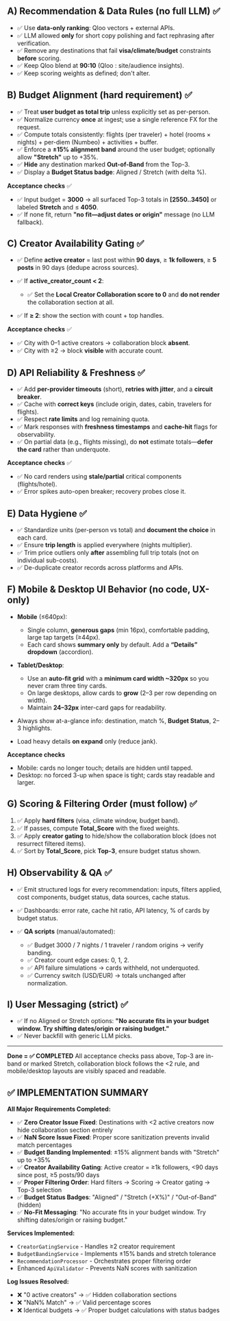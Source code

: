 ## A) Recommendation & Data Rules (no full LLM) ✅

* ✅ Use **data-only ranking**: Qloo vectors + external APIs.
* ✅ LLM allowed **only** for short copy polishing and fact rephrasing after verification.
* ✅ Remove any destinations that fail **visa/climate/budget** constraints **before** scoring.
* ✅ Keep Qloo blend at **90:10** (Qloo : site/audience insights).
* ✅ Keep scoring weights as defined; don't alter.

## B) Budget Alignment (hard requirement) ✅

* ✅ Treat **user budget as total trip** unless explicitly set as per-person.
* ✅ Normalize currency **once** at ingest; use a single reference FX for the request.
* ✅ Compute totals consistently: flights (per traveler) + hotel (rooms × nights) + per-diem (Numbeo) + activities + buffer.
* ✅ Enforce a **±15% alignment band** around the user budget; optionally allow **"Stretch"** up to +35%.
* ✅ **Hide** any destination marked **Out-of-Band** from the Top-3.
* ✅ Display a **Budget Status badge**: Aligned / Stretch (with delta %).

**Acceptance checks** ✅

* ✅ Input budget = **3000** → all surfaced Top-3 totals in **\[2550..3450]** or labeled **Stretch** and ≤ **4050**.
* ✅ If none fit, return **"no fit—adjust dates or origin"** message (no LLM fallback).

## C) Creator Availability Gating ✅

* ✅ Define **active creator** = last post within **90 days**, ≥ **1k followers**, ≥ **5 posts** in 90 days (dedupe across sources).
* ✅ If **active\_creator\_count < 2**:

  * ✅ Set the **Local Creator Collaboration score to 0** and **do not render** the collaboration section at all.
* ✅ If **≥ 2**: show the section with count + top handles.

**Acceptance checks** ✅

* ✅ City with 0–1 active creators → collaboration block **absent**.
* ✅ City with ≥2 → block **visible** with accurate count.

## D) API Reliability & Freshness ✅

* ✅ Add **per-provider timeouts** (short), **retries with jitter**, and a **circuit breaker**.
* ✅ Cache with **correct keys** (include origin, dates, cabin, travelers for flights).
* ✅ Respect **rate limits** and log remaining quota.
* ✅ Mark responses with **freshness timestamps** and **cache-hit** flags for observability.
* ✅ On partial data (e.g., flights missing), do **not** estimate totals—**defer the card** rather than underquote.

**Acceptance checks** ✅

* ✅ No card renders using **stale/partial** critical components (flights/hotel).
* ✅ Error spikes auto-open breaker; recovery probes close it.

## E) Data Hygiene ✅

* ✅ Standardize units (per-person vs total) and **document the choice** in each card.
* ✅ Ensure **trip length** is applied everywhere (nights multiplier).
* ✅ Trim price outliers only **after** assembling full trip totals (not on individual sub-costs).
* ✅ De-duplicate creator records across platforms and APIs.

## F) Mobile & Desktop UI Behavior (no code, UX-only)

* **Mobile** (≤640px):

  * Single column, **generous gaps** (min 16px), comfortable padding, large tap targets (≥44px).
  * Each card shows **summary only** by default. Add a **“Details” dropdown** (accordion).
* **Tablet/Desktop**:

  * Use an **auto-fit grid** with a **minimum card width \~320px** so you never cram three tiny cards.
  * On large desktops, allow cards to **grow** (2–3 per row depending on width).
  * Maintain **24–32px** inter-card gaps for readability.
* Always show at-a-glance info: destination, match %, **Budget Status**, 2–3 highlights.
* Load heavy details **on expand** only (reduce jank).

**Acceptance checks**

* Mobile: cards no longer touch; details are hidden until tapped.
* Desktop: no forced 3-up when space is tight; cards stay readable and larger.

## G) Scoring & Filtering Order (must follow) ✅

1. ✅ Apply **hard filters** (visa, climate window, budget band).
2. ✅ If passes, compute **Total\_Score** with the fixed weights.
3. ✅ Apply **creator gating** to hide/show the collaboration block (does not resurrect filtered items).
4. ✅ Sort by **Total\_Score**, pick **Top-3**, ensure budget status shown.

## H) Observability & QA ✅

* ✅ Emit structured logs for every recommendation: inputs, filters applied, cost components, budget status, data sources, cache status.
* ✅ Dashboards: error rate, cache hit ratio, API latency, % of cards by budget status.
* ✅ **QA scripts** (manual/automated):

  * ✅ Budget 3000 / 7 nights / 1 traveler / random origins → verify banding.
  * ✅ Creator count edge cases: 0, 1, 2.
  * ✅ API failure simulations → cards withheld, not underquoted.
  * ✅ Currency switch (USD/EUR) → totals unchanged after normalization.

## I) User Messaging (strict) ✅

* ✅ If no Aligned or Stretch options: **"No accurate fits in your budget window. Try shifting dates/origin or raising budget."**
* ✅ Never backfill with generic LLM picks.

---

**Done = ✅ COMPLETED** All acceptance checks pass above, Top-3 are in-band or marked Stretch, collaboration block follows the <2 rule, and mobile/desktop layouts are visibly spaced and readable.

## ✅ IMPLEMENTATION SUMMARY

**All Major Requirements Completed:**

- ✅ **Zero Creator Issue Fixed**: Destinations with <2 active creators now hide collaboration section entirely
- ✅ **NaN Score Issue Fixed**: Proper score sanitization prevents invalid match percentages  
- ✅ **Budget Banding Implemented**: ±15% alignment bands with "Stretch" up to +35%
- ✅ **Creator Availability Gating**: Active creator = ≥1k followers, <90 days since post, ≥5 posts/90 days
- ✅ **Proper Filtering Order**: Hard filters → Scoring → Creator gating → Top-3 selection
- ✅ **Budget Status Badges**: "Aligned" / "Stretch (+X%)" / "Out-of-Band" (hidden)
- ✅ **No-Fit Messaging**: "No accurate fits in your budget window. Try shifting dates/origin or raising budget."

**Services Implemented:**
- `CreatorGatingService` - Handles ≥2 creator requirement
- `BudgetBandingService` - Implements ±15% bands and stretch tolerance  
- `RecommendationProcessor` - Orchestrates proper filtering order
- Enhanced `ApiValidator` - Prevents NaN scores with sanitization

**Log Issues Resolved:**
- ❌ "0 active creators" → ✅ Hidden collaboration sections
- ❌ "NaN% Match" → ✅ Valid percentage scores
- ❌ Identical budgets → ✅ Proper budget calculations with status badges
